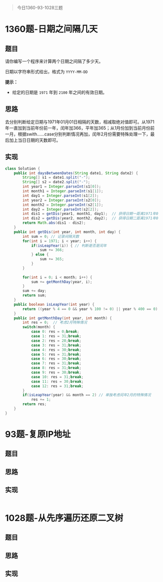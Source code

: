 > 今日1360-93-1028三题

# 1360题-日期之间隔几天

## 题目

请你编写一个程序来计算两个日期之间隔了多少天。

日期以字符串形式给出，格式为 `YYYY-MM-DD`

**提示：**

- 给定的日期是 `1971` 年到 `2100` 年之间的有效日期。

## 思路

去分别判断给定日期与1971年01月01日相隔的天数，相减取绝对值即可。从1971年一直加到当前年份前一年，闰年加366，平年加365；从1月份加到当前月份前一月，根据swith……case分别判断情况再加，闰年2月份需要特殊处理一下，最后加上当日日期的天数即可。

## 实现

```java
class Solution {
    public int daysBetweenDates(String date1, String date2) {
        String[] s1 = date1.split("-");
        String[] s2 = date2.split("-");
        int year1 = Integer.parseInt(s1[0]);
        int month1 = Integer.parseInt(s1[1]);
        int day1 = Integer.parseInt(s1[2]);
        int year2 = Integer.parseInt(s2[0]);
        int month2 = Integer.parseInt(s2[1]);
        int day2 = Integer.parseInt(s2[2]);
        int dis1 = getDis(year1, month1, day1);  // 获得日期一距离1971年01月01日的间隔
        int dis2 = getDis(year2, month2, day2);  // 获得日期二距离1971年01月01日的间隔
        return Math.abs(dis1 - dis2);
    }
    public int getDis(int year, int month, int day) {
        int sum = 0; // 记录间隔天数
        for(int i = 1971; i < year; i++) { 
            if(isLeapYear(i)) { // 判断是否是闰年
                sum += 366;
            } else {
                sum += 365;
            }
        }
        
        for(int i = 0; i < month; i++) {
            sum += getMonthDay(year, i);
        }
        sum += day;
        return sum;
    }
    public boolean isLeapYear(int year) { 
        return ((year % 4 == 0 && year % 100 != 0) || year % 400 == 0);
    }
    public int getMonthDay(int year, int month) {
        int res = 0;  // 考虑2月特殊情况
        switch(month) {
            case 0: res = 0;break;
            case 1: res = 31;break;
            case 2: res = 28;break;
            case 3: res = 31;break;
            case 4: res = 30;break;
            case 5: res = 31;break;
            case 6: res = 30;break;
            case 7: res = 31;break;
            case 8: res = 31;break;
            case 9: res = 30;break;
            case 10: res = 31;break;
            case 11: res = 30;break;
            case 12: res = 31;break;
        }
        if(isLeapYear(year) && month == 2) // 单独考虑闰年2月的特殊情况 
            res += 1;
        return res;
    }
}
```



# 93题-复原IP地址

## 题目



## 思路



## 实现

```java

```





# 1028题-从先序遍历还原二叉树

## 题目



## 思路



## 实现

```java

```



